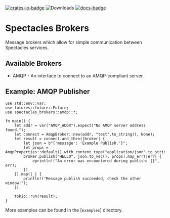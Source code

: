 [![crates-io-badge]][crates-io-link]
![Downloads](https://img.shields.io/crates/d/spectacles-brokers.svg?style=for-the-badge)
[![docs-badge]][docs-link]

# Spectacles Brokers

Message brokers which allow for simple communication between Spectacles services.

## Available Brokers
- AMQP - An interface to connect to an AMQP-compliant server.

## Example: AMQP Publisher
```rust,norun
use std::env::var;
use futures::future::Future;
use spectacles_brokers::amqp::*;

fn main() {
    let addr = var("AMQP_ADDR").expect("No AMQP server address found.");
    let connect = AmqpBroker::new(addr, "test".to_string(), None);
    let result = connect.and_then(|broker| {
        let json = b"{'message': 'Example Publish.'}";
        let props = AmqpProperties::default().with_content_type("application/json".to_string();
        broker.publish("HELLO", json.to_vec(), props).map_err(|err| {
            eprintln!("An error was encountered during publish: {}", err);
        })
    }).map(|_| {
        println!("Message publish succeeded, check the other window!");
    })

    tokio::run(result);
}

```

More examples can be found in the [`examples`] directory.


[crates-io-link]: https://crates.io/crates/spectacles-brokers
[crates-io-badge]: https://img.shields.io/crates/v/spectacles-brokers.svg?style=for-the-badge
[docs-link]: https://docs.rs/spectacles-brokers
[docs-badge]: https://img.shields.io/badge/Documentation-docs.rs-red.svg?style=for-the-badge